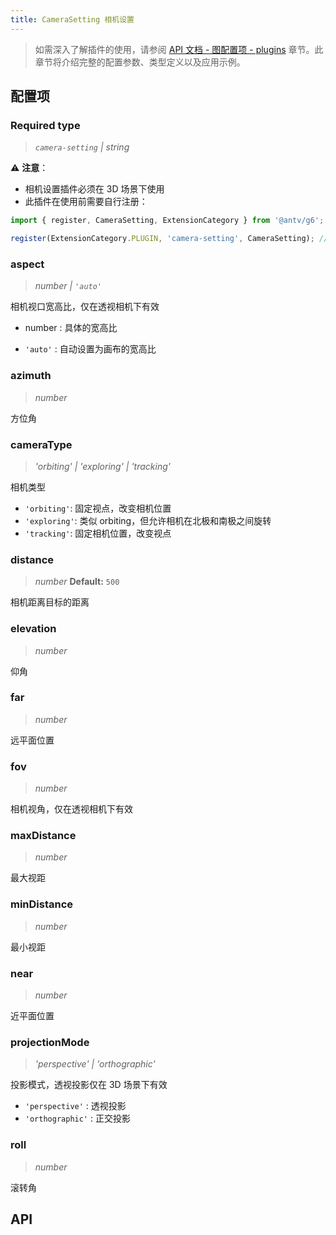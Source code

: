 ```yaml
---
title: CameraSetting 相机设置
---
```


> 如需深入了解插件的使用，请参阅 [API 文档 - 图配置项 - plugins](/api/graph/option#plugins) 章节。此章节将介绍完整的配置参数、类型定义以及应用示例。

## 配置项

### <Badge type="success">Required</Badge> type

> _`camera-setting` \| string_

⚠️ **注意**：

- 相机设置插件必须在 3D 场景下使用
- 此插件在使用前需要自行注册：

```javascript
import { register, CameraSetting, ExtensionCategory } from '@antv/g6';

register(ExtensionCategory.PLUGIN, 'camera-setting', CameraSetting); // type: 'camera-setting'
```

### aspect

> _number \| `'auto'`_

相机视口宽高比，仅在透视相机下有效

- number : 具体的宽高比

- `'auto'` : 自动设置为画布的宽高比

### azimuth

> _number_

方位角

### cameraType

> _'orbiting' \| 'exploring' \| 'tracking'_

相机类型

- `'orbiting'`: 固定视点，改变相机位置
- `'exploring'`: 类似 orbiting，但允许相机在北极和南极之间旋转
- `'tracking'`: 固定相机位置，改变视点

### distance

> _number_ **Default:** `500`

相机距离目标的距离

### elevation

> _number_

仰角

### far

> _number_

远平面位置

### fov

> _number_

相机视角，仅在透视相机下有效

### maxDistance

> _number_

最大视距

### minDistance

> _number_

最小视距

### near

> _number_

近平面位置

### projectionMode

> _'perspective' \| 'orthographic'_

投影模式，透视投影仅在 3D 场景下有效

- `'perspective'` : 透视投影
- `'orthographic'` : 正交投影

### roll

> _number_

滚转角

## API

